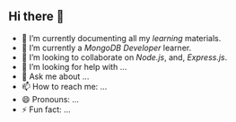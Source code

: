 ## Hi there 👋



- 🔭 I’m currently documenting all my *learning* materials.
- 🌱 I’m currently a *MongoDB Developer* learner.
- 👯 I’m looking to collaborate on *Node.js*, and, *Express.js*.
- 🤔 I’m looking for help with ...
- 💬 Ask me about ...
- 📫 How to reach me: ...
- 😄 Pronouns: ...
- ⚡ Fun fact: ...
